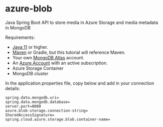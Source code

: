 # azure-blob
 Java Spring Boot API to store media in Azure Storage and media metadata in MongoDB

 Requirements:
 - [Java 11](https://www.java.com/en/download/manual.jsp) or higher.
 - [Maven](https://maven.apache.org/) or Gradle, but this tutorial will reference Maven.
 - Your own [MongoDB Atlas](https://www.mongodb.com/) account.
 - An [Azure Account](https://azure.microsoft.com/en-us/free/) with an active subscription.
 - Azure Storage Container
 - MongoDB cluster

In the application.properties file, copy below and add in your connection details:
```
spring.data.mongodb.uri=
spring.data.mongodb.database=
server.port=8080
azure.blob-storage.connection-string=
SharedAccessSignature=
spring.cloud.azure.storage.blob.container-name=
